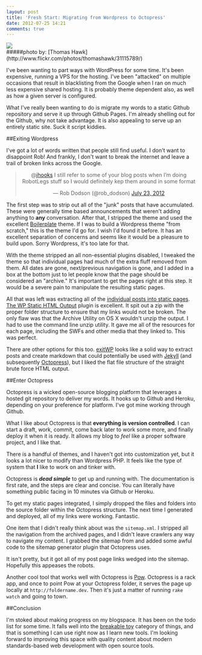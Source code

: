 ```yaml
---
layout: post
title: 'Fresh Start: Migrating from Wordpress to Octopress'
date: 2012-07-25 14:21
comments: true
---
```


<img src="/images/content/no_exit.png" style="display: block; margin: auto"/>
#####photo by: [Thomas Hawk](http://www.flickr.com/photos/thomashawk/31115789/)

I've been wanting to part ways with WordPress for some time. It's been expensive, running a VPS for the hosting. I've been "attacked" on multiple occasions that result in blacklisting from the Google when I ran on much less expensive shared hosting. It is probably theme dependent also, as well as how a given server is configured.

What I've really been wanting to do is migrate my words to a static Github repository and serve it up through Github Pages. I'm already shelling out for the Github, why not take advantage. It is also appealing to serve up an entirely static site. Suck it script kiddies.

##Exiting Wordpress

I've got a lot of words written that people still find useful. I don't want to disappoint Rob! And frankly, I don't want to break the internet and leave a trail of broken links across the Google.

<div align="center"><blockquote class="twitter-tweet"><p>@<a href="https://twitter.com/jhooks">jhooks</a> I still refer to some of your blog posts when I’m doing RobotLegs stuff so I would definitely kep them around in some format</p>&mdash; Rob Dodson (@rob_dodson) <a href="https://twitter.com/rob_dodson/status/227195345283727360" data-datetime="2012-07-23T00:16:06+00:00">July 23, 2012</a></blockquote></div>

The first step was to strip out all of the "junk" posts that have accumulated. These were generally time based announcements that weren't adding anything to **any** conversation. After that, I stripped the theme and used the excellent [Boilerplate](http://wordpress.org/extend/themes/boilerplate) theme. If I was to build a Wordpress theme "from scratch," this is the theme I'd go for. I wish I'd found it before. It has an excellent separation of concerns and seems like it would be a pleasure to build upon. Sorry Wordpress, it's too late for that.

With the theme stripped an all non-essential plugins disabled, I tweaked the theme so that individual pages had much of the extra fluff removed from them. All dates are gone, next/previous navigation is gone, and I added in a box at the bottom just to let people know that the page should be considered an "archive." It's important to get the pages right at this step. It would be a severe pain to manipulate the resulting static pages.

All that was left was extracting all of the [individual posts into static pages](http://joelhooks.com/2009/12/24/continuous-scrolling-thumbnail-component-for-flex/). [The WP Static HTML Output](http://wordpress.org/extend/plugins/static-html-output-plugin/) plugin is excellent. It spit out a zip with the proper folder structure to ensure that my links would not be broken. The only flaw was that the Archive Utility on OS X wouldn't unzip the output. I had to use the command line unzip utility. It gave me all of the resources for each page, including the SWFs and other media that they linked to. This was perfect.

There are other options for this too. [exitWP](https://github.com/thomasf/exitwp/) looks like a solid way to extract posts and create markdown that could potentially be used with [Jekyll](https://github.com/mojombo/jekyll) (and subsequently [Octopress](http://octopress.org/)), but I liked the flat file structure of the straight brute force HTML output.

##Enter Octopress

Octopress is a wicked open-source blogging platform that leverages a hosted git repository to deliver my words. It hooks up to Github and Heroku, depending on your preference for platform. I've got mine working through Github.

What I like about Octopress is that **everything is version controlled**. I can start a draft, work, commit, come back later to work some more, and finally deploy it when it is ready. It allows my blog to _feel_ like a proper software project, and I like that.

There is a handful of themes, and I haven't got into customization yet, but it looks a lot nicer to modify than Wordpress PHP. It feels like the type of system that **I** like to work on and tinker with.

Octopress is **_dead simple_** to get up and running with. The documentation is first rate, and the steps are clear and concise. You can literally have something public facing in 10 minutes via Github or Heroku.

To get my static pages integrated, I simply dropped the files and folders into the source folder within the Octopress structure. The next time I generated and deployed, all of my links were working. Fantastic.

One item that I didn't really think about was the `sitemap.xml`. I stripped all the navigation from the archived pages, and I didn't leave crawlers any way to navigate my content. I grabbed the sitemap from and added some awful code to the sitemap generator plugin that Octopress uses.

It isn't pretty, but it got all of my post page links wedged into the sitemap. Hopefully this appeases the robots.

Another cool tool that works well with Octopress is [Pow](http://pow.cx/). Octopress is a rack app, and once to point Pow at your Octopress folder, it serves the page up locally at `http://foldername.dev`. Then it's just a matter of running `rake watch` and going to town.

##Conclusion

I'm stoked about making progress on my blogspace. It has been on the todo list for some time. It falls well into the [breakable toy](http://redsquirrel.com/dave/work/a2j/patterns/BreakableToys.html) category of things, and that is something I can use right now as I learn new tools. I'm looking forward to improving this space with quality content about modern standards-based web development with open source tools.
